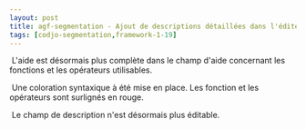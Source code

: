 ```yaml
---
layout: post
title: agf-segmentation - Ajout de descriptions détaillées dans l'éditeur d'expression
tags: [codjo-segmentation,framework-1-19]
---
```

&nbsp;L'aide est désormais plus complète dans le champ d'aide concernant les fonctions et les opérateurs utilisables.

&nbsp;Une coloration syntaxique à été mise en place. Les fonction et les opérateurs sont surlignés en rouge.

&nbsp;Le champ de description n'est désormais plus éditable.
